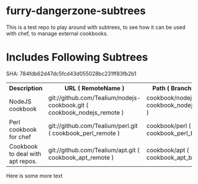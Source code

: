 furry-dangerzone-subtrees
=========================

This is a test repo to play around with subtrees, to see how it can be used with chef, to manage external cookbooks.

Includes Following Subtrees
===========================

<!-- %%cookbooks.json:784fdb62d47dc5fcd43d055028bc231ff83fb2b1%% Subtree Section BEGIN **Do not edit** %% -->

SHA: 784fdb62d47dc5fcd43d055028bc231ff83fb2b1

<table><tr><th>Description</th><th>URL ( RemoteName )</th><th> Path ( BranchName )</th></tr>

<tr><td>NodeJS cookbook </td><td> git://github.com/Tealium/nodejs-cookbook.git ( cookbook_nodejs_remote ) </td><td> cookbook/nodejs ( cookbook_nodejs_branch ) </td></tr>
<tr><td>Perl cookbook for chef </td><td> git://github.com/Tealium/perl.git ( cookbook_perl_remote ) </td><td> cookbook/perl ( cookbook_perl_branch ) </td></tr>
<tr><td>Cookbook to deal with apt repos. </td><td> git://github.com/Tealium/apt.git ( cookbook_apt_remote ) </td><td> cookbook/apt ( cookbook_apt_branch ) </td></tr>
</table>

<!-- %%cookbooks.json%% Subtree Section END %% -->



Here is some more text

